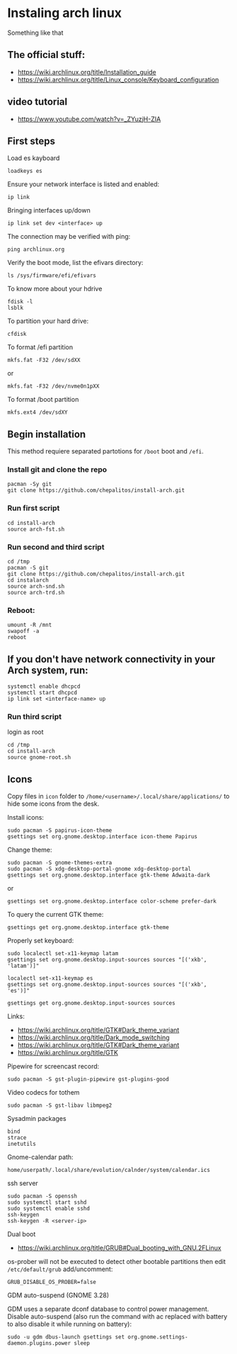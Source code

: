 # Instaling arch linux
Something like that

## The official stuff:
- https://wiki.archlinux.org/title/Installation_guide
- https://wiki.archlinux.org/title/Linux_console/Keyboard_configuration

## video tutorial
- https://www.youtube.com/watch?v=_ZYuzjH-ZIA

## First steps
Load es kayboard
```
loadkeys es
```

Ensure your network interface is listed and enabled:
```
ip link
```
Bringing interfaces up/down
```
ip link set dev <interface> up
```

The connection may be verified with ping:
```
ping archlinux.org
```

Verify the boot mode, list the efivars directory:
```
ls /sys/firmware/efi/efivars
```

To know more about your hdrive
```
fdisk -l
lsblk
```

To partition your hard drive:
```
cfdisk
```

To format /efi partition
```
mkfs.fat -F32 /dev/sdXX
```
or
```
mkfs.fat -F32 /dev/nvme0n1pXX
```

To format /boot partition
```
mkfs.ext4 /dev/sdXY
```
## Begin installation
This method requiere separated partotions for `/boot` boot and `/efi`.

### Install git and clone the repo
```
pacman -Sy git
git clone https://github.com/chepalitos/install-arch.git
```

### Run first script
```
cd install-arch
source arch-fst.sh
```

### Run second and third script
```
cd /tmp
pacman -S git
git clone https://github.com/chepalitos/install-arch.git
cd instalarch
source arch-snd.sh
source arch-trd.sh
```

### Reboot:
```
umount -R /mnt
swapoff -a
reboot
```

## If you don't have network connectivity in your Arch system, run:
```
systemctl enable dhcpcd
systemctl start dhcpcd
ip link set <interface-name> up
```

### Run third script
login as root
```
cd /tmp
cd install-arch
source gnome-root.sh
```

## Icons
Copy files in `icon` folder to `/home/<username>/.local/share/applications/` to hide some icons from the desk.

Install icons:
```
sudo pacman -S papirus-icon-theme
gsettings set org.gnome.desktop.interface icon-theme Papirus
```

Change theme:
```
sudo pacman -S gnome-themes-extra
sudo pacman -S xdg-desktop-portal-gnome xdg-desktop-portal
gsettings set org.gnome.desktop.interface gtk-theme Adwaita-dark
```
or
```
gsettings set org.gnome.desktop.interface color-scheme prefer-dark
```

To query the current GTK theme:
```
gsettings get org.gnome.desktop.interface gtk-theme
```

Properly set keyboard:
```
sudo localectl set-x11-keymap latam
gsettings set org.gnome.desktop.input-sources sources "[('xkb', 'latam')]"
```
```
localectl set-x11-keymap es
gsettings set org.gnome.desktop.input-sources sources "[('xkb', 'es')]"
```
```
gsettings get org.gnome.desktop.input-sources sources
```

Links:

- https://wiki.archlinux.org/title/GTK#Dark_theme_variant
- https://wiki.archlinux.org/title/Dark_mode_switching
- https://wiki.archlinux.org/title/GTK#Dark_theme_variant
- https://wiki.archlinux.org/title/GTK

Pipewire for screencast record:
```
sudo pacman -S gst-plugin-pipewire gst-plugins-good
```

Video codecs for tothem
```
sudo pacman -S gst-libav libmpeg2
```

Sysadmin packages
```
bind
strace
inetutils
```

Gnome-calendar path:
```
home/userpath/.local/share/evolution/calnder/system/calendar.ics
```

ssh server
```
sudo pacman -S openssh
sudo systemctl start sshd
sudo systemctl enable sshd
ssh-keygen
ssh-keygen -R <server-ip>
```

Dual boot
- https://wiki.archlinux.org/title/GRUB#Dual_booting_with_GNU.2FLinux

os-prober will not be executed to detect other bootable partitions then
edit `/etc/default/grub` add/uncomment:
```
GRUB_DISABLE_OS_PROBER=false
```

GDM auto-suspend (GNOME 3.28)

GDM uses a separate dconf database to control power management.
Disable auto-suspend (also run the command with ac replaced with battery to also disable it while running on battery):
```
sudo -u gdm dbus-launch gsettings set org.gnome.settings-daemon.plugins.power sleep
```

